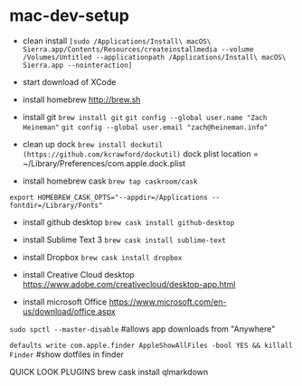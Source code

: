 # mac-dev-setup

- clean install `[sudo /Applications/Install\ macOS\ Sierra.app/Contents/Resources/createinstallmedia --volume /Volumes/Untitled --applicationpath /Applications/Install\ macOS\ Sierra.app --nointeraction]`

- start download of XCode

- install homebrew http://brew.sh

- install git `brew install git`
`git config --global user.name "Zach Heineman"`
`git config --global user.email "zach@heineman.info"`

- clean up dock `brew install dockutil (https://github.com/kcrawford/dockutil)`
dock plist location = ~/Library/Preferences/com.apple.dock.plist

- install homebrew cask `brew tap caskroom/cask`

`export HOMEBREW_CASK_OPTS="--appdir=/Applications --fontdir=/Library/Fonts"`

- install github desktop `brew cask install github-desktop`
- install Sublime Text 3 `brew cask install sublime-text`
- install Dropbox `brew cask install dropbox`

- install Creative Cloud desktop https://www.adobe.com/creativecloud/desktop-app.html

- install microsoft Office https://www.microsoft.com/en-us/download/office.aspx

`sudo spctl --master-disable` #allows app downloads from "Anywhere"

`defaults write com.apple.finder AppleShowAllFiles -bool YES && killall Finder` #show dotfiles in finder

QUICK LOOK PLUGINS
brew cask install qlmarkdown
